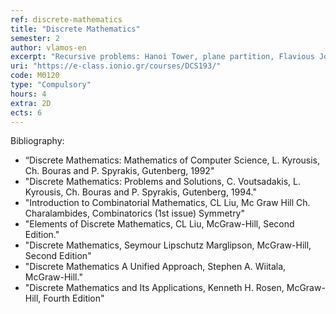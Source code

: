 ```yaml
---
ref: discrete-mathematics
title: "Discrete Mathematics"
semester: 2
author: vlamos-en
excerpt: "Recursive problems: Hanoi Tower, plane partition, Flavious Josephus problem. Fundamental combinatorial analysis: basic principles, combinatorics formations. Calculus of Finite sums: properties, multiple sums. Discrete calculus: association of calculus and discrete calculus, negative factorial power, differential tables – sums. Binomial coefficients – special numbers: binomial coefficients, sums of multiplications, Stirling numbers, harmonic numbers, Fibonacci, Catalan numbers. Basic principles of number theory: Euclidean division, divisibility, greatest common divisor, linear Diophantine equation, least common multiple, prime numbers, sum of divisors. Integer functions – generating functions: integer part of real numbers, Euler function, Legendre function. Generating  functions: exponential generating function, Catalan Numbers generating function, Fibonacci numbers generating function, Stirling Numbers generating function, calculus with generating functions."
uri: "https://e-class.ionio.gr/courses/DCS193/"
code: ΜΘ120
type: "Compulsory"
hours: 4
extra: 2D
ects: 6
---
```



Bibliography: 
  - “Discrete Mathematics: Mathematics of Computer Science, L. Kyrousis, Ch. Bouras and P. Spyrakis, Gutenberg, 1992"
  - "Discrete Mathematics: Problems and Solutions, C. Voutsadakis, L. Kyrousis, Ch. Bouras and P. Spyrakis, Gutenberg, 1994."
  - "Introduction to Combinatorial Mathematics, CL Liu, Mc Graw Hill Ch. Charalambides, Combinatorics (1st issue) Symmetry"
  - "Elements of Discrete Mathematics, CL Liu, McGraw-Hill, Second Edition."
  - "Discrete Mathematics, Seymour Lipschutz Marglipson, McGraw-Hill, Second Edition"
  - "Discrete Mathematics A Unified Approach, Stephen A. Wiitala, McGraw-Hill."
  - "Discrete Mathematics and Its Applications, Kenneth H. Rosen, McGraw-Hill, Fourth Edition"
